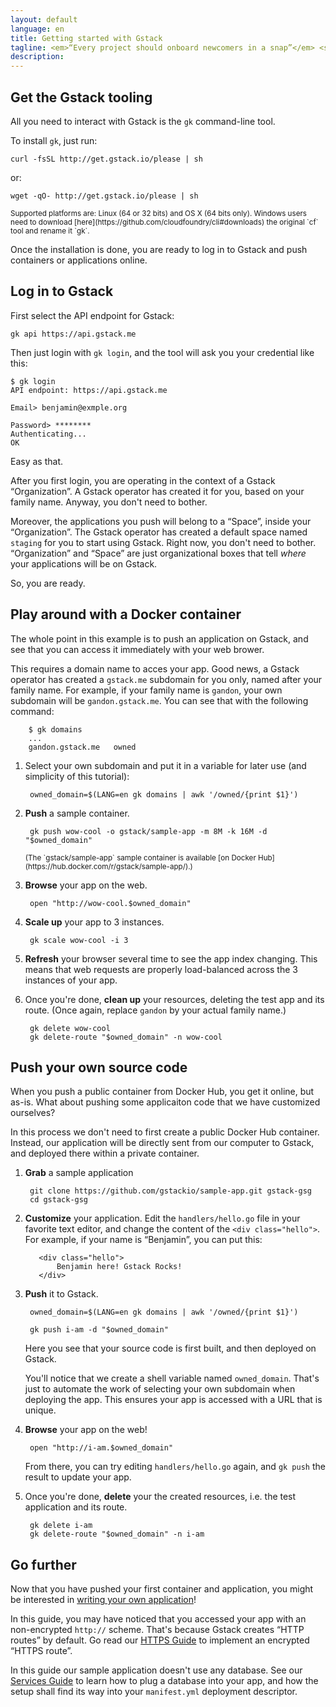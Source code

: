```yaml
---
layout: default
language: en
title: Getting started with Gstack
tagline: <em>“Every project should onboard newcomers in a snap”</em> <span class="nowrap">– B. Gandon</span>
description:
---
```

## Get the Gstack tooling

All you need to interact with Gstack is the `gk` command-line tool.

To install `gk`, just run:

    curl -fsSL http://get.gstack.io/please | sh

or:

    wget -qO- http://get.gstack.io/please | sh

<small>
Supported platforms are: Linux (64 or 32 bits) and OS X (64 bits only).
Windows users need to download [here](https://github.com/cloudfoundry/cli#downloads)
the original `cf` tool and rename it `gk`.
</small>

Once the installation is done, you are ready to log in to Gstack and push
containers or applications online.


## Log in to Gstack

First select the API endpoint for Gstack:

    gk api https://api.gstack.me

Then just login with `gk login`, and the tool will ask you your credential
like this:

    $ gk login
    API endpoint: https://api.gstack.me

    Email> benjamin@exmple.org

    Password> ********
    Authenticating...
    OK

Easy as that.

After you first login, you are operating in the context of a Gstack
“Organization”. A Gstack operator has created it for you, based on your family
name. Anyway, you don't need to bother.

Moreover, the applications you push will belong to a “Space”, inside your
“Organization”. The Gstack operator has created a default space named
`staging` for you to start using Gstack. Right now, you don't need to bother.
“Organization” and “Space” are just organizational boxes that tell _where_
your applications will be on Gstack.

So, you are ready.


## Play around with a Docker container

The whole point in this example is to push an application on Gstack, and see
that you can access it immediately with your web brower.

This requires a domain name to acces your app. Good news, a Gstack operator
has created a `gstack.me` subdomain for you only, named after your family
name. For example, if your family name is `gandon`, your own subdomain will be
`gandon.gstack.me`. You can see that with the following command:

        $ gk domains
        ...
        gandon.gstack.me   owned

1. Select your own subdomain and put it in a variable for later use (and
   simplicity of this tutorial):

        owned_domain=$(LANG=en gk domains | awk '/owned/{print $1}')

2. **Push** a sample container.

        gk push wow-cool -o gstack/sample-app -m 8M -k 16M -d "$owned_domain"

   <small>
   (The `gstack/sample-app` sample container is available
   [on Docker Hub](https://hub.docker.com/r/gstack/sample-app/).)
   </small>

3. **Browse** your app on the web.

        open "http://wow-cool.$owned_domain"

4. **Scale up** your app to 3 instances.

        gk scale wow-cool -i 3

5. **Refresh** your browser several time to see the app index changing. This
   means that web requests are properly load-balanced across the 3 instances
   of your app.

6. Once you're done, **clean up** your resources, deleting the test app and
   its route. (Once again, replace `gandon` by your actual family name.)

        gk delete wow-cool
        gk delete-route "$owned_domain" -n wow-cool


## Push your own source code

When you push a public container from Docker Hub, you get it online, but
as-is. What about pushing some applicaiton code that we have customized
ourselves?

In this process we don't need to first create a public Docker Hub container.
Instead, our application will be directly sent from our computer to Gstack,
and deployed there within a private container.

1. **Grab** a sample application

        git clone https://github.com/gstackio/sample-app.git gstack-gsg
        cd gstack-gsg

2. **Customize** your application. Edit the `handlers/hello.go` file in your
   favorite text editor, and change the content of the `<div class="hello">`.
   For example, if your name is “Benjamin”, you can put this:

          <div class="hello">
              Benjamin here! Gstack Rocks!
          </div>

3. **Push** it to Gstack.

        owned_domain=$(LANG=en gk domains | awk '/owned/{print $1}')

        gk push i-am -d "$owned_domain"

   Here you see that your source code is first built, and then deployed on
   Gstack.

   You'll notice that we create a shell variable named `owned_domain`. That's
   just to automate the work of selecting your own subdomain when deploying
   the app. This ensures your app is accessed with a URL that is unique.

4. **Browse** your app on the web!

        open "http://i-am.$owned_domain"

   From there, you can try editing `handlers/hello.go` again, and `gk push`
   the result to update your app.

5. Once you're done, **delete** your the created resources, i.e. the test
   application and its route.

        gk delete i-am
        gk delete-route "$owned_domain" -n i-am


## Go further

Now that you have pushed your first container and application, you might be
interested in [writing your own application](../create-application)!

In this guide, you may have noticed that you accessed your app with an
non-encrypted `http://` scheme. That's because Gstack creates “HTTP routes”
by default. Go read our [HTTPS Guide](../https-routes) to implement an
encrypted “HTTPS route”.

In this guide our sample application doesn't use any database. See our
[Services Guide](../plugging-services) to learn how to plug a database into
your app, and how the setup shall find its way into your `manifest.yml`
deployment descriptor.
